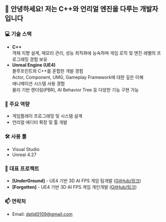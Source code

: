 ## 👋 안녕하세요! 저는 C++와 언리얼 엔진을 다루는 개발자입니다

### 💻 기술 스택
- **C++**  
  객체 지향 설계, 메모리 관리, 성능 최적화에 능숙하며 게임 로직 및 엔진 레벨의 프로그래밍 경험 보유
- **Unreal Engine (UE4)**  
  블루프린트와 C++를 혼합한 개발 경험  
  Actor, Component, UMG, Gameplay Framework에 대한 깊은 이해  
  애니메이션 시스템 사용 경험  
  물리 기반 렌더링(PBR), AI Behavior Tree 등 다양한 기능 구현 가능

### 🚀 주요 역량
- 게임플레이 프로그래밍 및 시스템 설계
- 언리얼 에디터 확장 및 툴 개발

### 🛠️ 사용 툴
- Visual Studio
- Unreal 4.27

### 📁 대표 프로젝트
- **[UnderGround]** - UE4 기반 3D AI FPS 게임 팀개발 ([GitHub/링크](https://github.com/ye-seong/IfTeam_UnderGround))
- **[Forgotten]** - UE4 기반 3D AI FPS 게임 개인개발 ([GitHub/링크](https://github.com/ye-seong/Forgotten))

### 📫 연락처
- Email: dptjd0109@gmail.com
